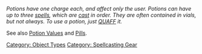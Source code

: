 *Potions have one charge each, and affect only the user. Potions can
have up to three [spells](:Category:_Spells.md "wikilink"), which are
[cast](Cast.md "wikilink") in order. They are often contained in vials,
but not always. To use a potion, just [QUAFF](Quaff.md "wikilink") it.*

See also [Potion Values](Potion_Values.md "wikilink") and
[Pills](:Category:_Pills.md "wikilink").

[Category: Object Types](Category:_Object_Types "wikilink") [Category:
Spellcasting Gear](Category:_Spellcasting_Gear "wikilink")
